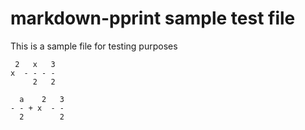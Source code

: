 markdown-pprint sample test file
================================

This is a sample file for testing purposes

<!---sympy x**2 - (x+3)/2 --->
```
 2   x   3
x  - - - -
     2   2
```


<!---sympy x**2 - (a+3)/2 --->
```
  a    2   3
- - + x  - -
  2        2
```

